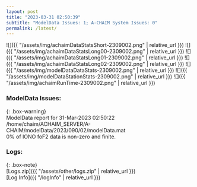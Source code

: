 ```yaml
---
layout: post
title: "2023-03-31 02:50:39"
subtitle: "ModelData Issues: 1; A-CHAIM System Issues: 0"
permalink: /latest/
---
```


![]({{ "/assets/img/achaimDataStatsShort-2309002.png" | relative_url }})
![]({{ "/assets/img/achaimDataStatsLong00-2309002.png" | relative_url }})
![]({{ "/assets/img/achaimDataStatsLong01-2309002.png" | relative_url }})
![]({{ "/assets/img/achaimDataStatsLong02-2309002.png" | relative_url }})
![]({{ "/assets/img/modelDataDataStats-2309002.png" | relative_url }})
![]({{ "/assets/img/modelDataStationStats-2309002.png" | relative_url }})
![]({{ "/assets/img/achaimRunTime-2309002.png" | relative_url }})


### ModelData Issues:  
  
{: .box-warning}  
 ModelData report for 31-Mar-2023 02:50:22   
 /home/chaim/ACHAIM_SERVER/A-CHAIM/modelData/2023/090/02/modelData.mat   
 0% of IONO foF2 data is non-zero and finite.   
  


### Logs:  
  
{: .box-note}  
[Logs.zip]({{ "/assets/other/logs.zip" | relative_url }})  
[Log Info]({{ "/logInfo" | relative_url }})  
